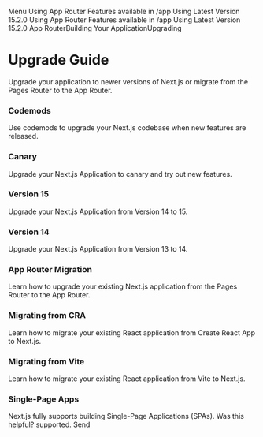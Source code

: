 Menu
Using App Router
Features available in /app
Using Latest Version
15.2.0
Using App Router
Features available in /app
Using Latest Version
15.2.0
App RouterBuilding Your ApplicationUpgrading
# Upgrade Guide
Upgrade your application to newer versions of Next.js or migrate from the Pages Router to the App Router.
### Codemods
Use codemods to upgrade your Next.js codebase when new features are released.
### Canary
Upgrade your Next.js Application to canary and try out new features.
### Version 15
Upgrade your Next.js Application from Version 14 to 15.
### Version 14
Upgrade your Next.js Application from Version 13 to 14.
### App Router Migration
Learn how to upgrade your existing Next.js application from the Pages Router to the App Router.
### Migrating from CRA
Learn how to migrate your existing React application from Create React App to Next.js.
### Migrating from Vite
Learn how to migrate your existing React application from Vite to Next.js.
### Single-Page Apps
Next.js fully supports building Single-Page Applications (SPAs).
Was this helpful?
supported.
Send
